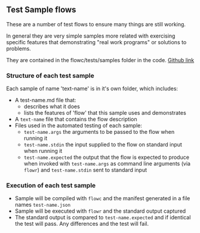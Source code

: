 ## Test Sample flows

These are a number of test flows to ensure many things are still working.
 
In general they are very simple samples more related with exercising specific features that
demonstrating "real work programs" or solutions to problems.

They are contained in the flowc/tests/samples folder in the code.
[Github link](https://github.com/andrewdavidmackenzie/flow/tree/master/flowc/tests/samples)

### Structure of each test sample
Each sample of name 'text-name' is in it's own folder, which includes:
* A test-name.md file that:
    * describes what it does
    * lists the features of 'flow' that this sample uses and demonstrates
* A ```text-name``` file that contains the flow description
* Files used in the automated testing of each sample:
    * ```test-name.args``` the arguments to be passed to the flow when running it
    * ```test-name.stdin``` the input supplied to the flow on standard input when running it
    * ```test-name.expected``` the output that the flow is expected to produce when invoked with 
```test-name.args``` as command line arguments (via ```flowr```) and ```test-name.stdin``` 
sent to standard input

### Execution of each test sample
* Sample will be compiled with ```flowc``` and the manifest generated in a file names ```test-name.json```
* Sample will be executed with ```flowr``` and the standard output captured
* The standard output is compared to ```test-name.expected``` and if identical the test will pass. 
Any differences and the test will fail.